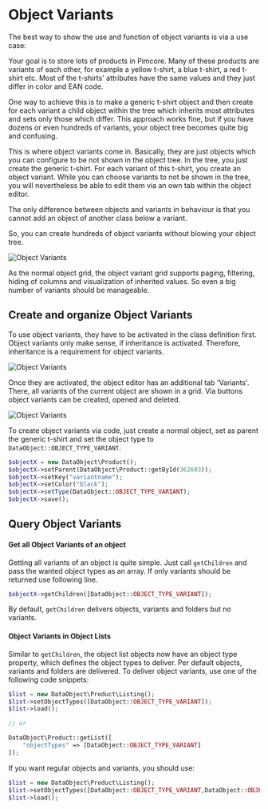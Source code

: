# Object Variants
The best way to show the use and function of object variants is via a use case:

Your goal is to store lots of products in Pimcore. Many of these products are variants of each other, for example a 
yellow t-shirt, a blue t-shirt, a red t-shirt etc. Most of the t-shirts' attributes have the same values and they 
just differ in color and EAN code.

One way to achieve this is to make a generic t-shirt object and then create for each variant a child object within the 
tree which inherits most attributes and sets only those which differ. This approach works fine, but if you have dozens or even hundreds of variants, your object tree becomes quite big and confusing.

This is where object variants come in. Basically, they are just objects which you can configure to be not shown in the object tree. In the tree, you just create the generic t-shirt. For each variant of this t-shirt, you create an object variant. While you can choose variants to not be shown in the tree, you will nevertheless be able to edit them via an own tab within the object editor.

The only difference between objects and variants in behaviour is that you cannot add an object of another class below a variant.

So, you can create hundreds of object variants without blowing your object tree.

![Object Variants](../../../img/classes-variants.png)

As the normal object grid, the object variant grid supports paging, filtering, hiding of columns and visualization of 
inherited values. So even a big number of variants should be manageable.

## Create and organize Object Variants
To use object variants, they have to be activated in the class definition first. Object variants only make sense, 
if inheritance is activated. Therefore, inheritance is a requirement for object variants.

![Object Variants](../../../img/classes-variants1.png)

Once they are activated, the object editor has an additional tab 'Variants'. There, all variants of the current object 
are shown in a grid. Via buttons object variants can be created, opened and deleted.

![Object Variants](../../../img/classes-variants2.png)


To create object variants via code, just create a normal object, set as parent the generic t-shirt and set the object 
type to `DataObject::OBJECT_TYPE_VARIANT`.

```php
$objectX = new DataObject\Product();
$objectX->setParent(DataObject\Product::getById(362603));
$objectX->setKey("variantname");
$objectX->setColor("black");
$objectX->setType(DataObject::OBJECT_TYPE_VARIANT);
$objectX->save();
```

## Query Object Variants

#### Get all Object Variants of an object
Getting all variants of an object is quite simple. Just call `getChildren` and pass the wanted object types as an array. 
If only variants should be returned use following line.

```php
$objectX->getChildren([DataObject::OBJECT_TYPE_VARIANT]);
```

By default, `getChildren` delivers objects, variants and folders but no variants.


#### Object Variants in Object Lists

Similar to `getChildren`, the object list objects now have an object type property, which defines the object types to 
deliver. Per default objects, variants and folders are delivered. To deliver object variants, use one of the following code 
snippets:

```php
$list = new DataObject\Product\Listing();
$list->setObjectTypes([DataObject::OBJECT_TYPE_VARIANT]);
$list->load();

// or

DataObject\Product::getList([
    "objectTypes" => [DataObject::OBJECT_TYPE_VARIANT]
]);
```

If you want regular objects and variants, you should use:

```php
$list = new DataObject\Product\Listing();
$list->setObjectTypes([DataObject::OBJECT_TYPE_VARIANT,DataObject::OBJECT_TYPE_OBJECT]);
$list->load();
```
